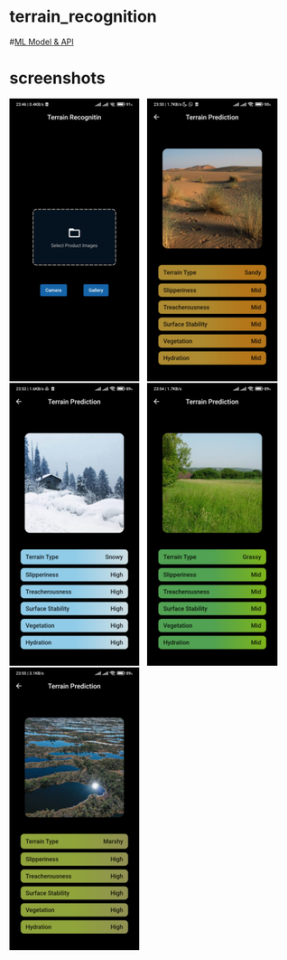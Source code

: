 # terrain_recognition
#[ML Model & API](https://gitlab.com/dellure/Parikshan1)
# screenshots
<img src="https://github.com/akshatt25/terrain_recognition/blob/main/folder/Screenshot_2024-02-07-23-46-06-735_com.example.terrain_recognition.jpg" alt="Image Alt Text" height="500" style="display:inline-block; margin-right:10px;">  <img src="https://github.com/akshatt25/terrain_recognition/blob/main/folder/Screenshot_2024-02-07-23-50-27-807_com.example.terrain_recognition.jpg" alt="Image Alt Text" height="500" style="display:inline-block; margin-right:10px;">  <img src="https://github.com/akshatt25/terrain_recognition/blob/main/folder/Screenshot_2024-02-07-23-53-55-673_com.example.terrain_recognition.jpg" alt="Image Alt Text" height="500" style="display:inline-block; margin-right:10px;">  <img src="https://github.com/akshatt25/terrain_recognition/blob/main/folder/Screenshot_2024-02-07-23-54-16-782_com.example.terrain_recognition.jpg" alt="Image Alt Text" height="500" style="display:inline-block; margin-right:10px;">  <img src="https://github.com/akshatt25/terrain_recognition/blob/main/folder/Screenshot_2024-02-07-23-55-09-630_com.example.terrain_recognition.jpg" alt="Image Alt Text" height="500" style="display:inline-block; margin-right:10px;"> 
